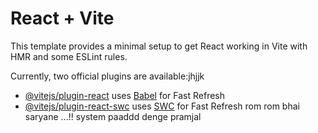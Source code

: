 # React + Vite

This template provides a minimal setup to get React working in Vite with HMR and some ESLint rules.

Currently, two official plugins are available:jhjjk

- [@vitejs/plugin-react](https://github.com/vitejs/vite-plugin-react/blob/main/packages/plugin-react/README.md) uses [Babel](https://babeljs.io/) for Fast Refresh
- [@vitejs/plugin-react-swc](https://github.com/vitejs/vite-plugin-react-swc) uses [SWC](https://swc.rs/) for Fast Refresh
rom rom bhai saryane ...!! system paaddd denge
pramjal

